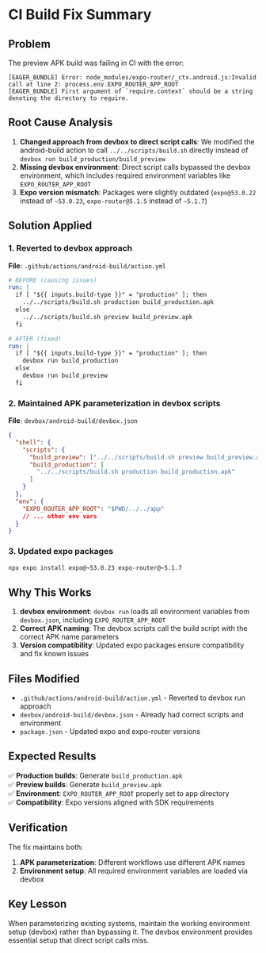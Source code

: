 # CI Build Fix Summary

## Problem

The preview APK build was failing in CI with the error:

```
[EAGER_BUNDLE] Error: node_modules/expo-router/_ctx.android.js:Invalid call at line 2: process.env.EXPO_ROUTER_APP_ROOT
[EAGER_BUNDLE] First argument of `require.context` should be a string denoting the directory to require.
```

## Root Cause Analysis

1. **Changed approach from devbox to direct script calls**: We modified the android-build action to call `../../scripts/build.sh` directly instead of `devbox run build_production/build_preview`
2. **Missing devbox environment**: Direct script calls bypassed the devbox environment, which includes required environment variables like `EXPO_ROUTER_APP_ROOT`
3. **Expo version mismatch**: Packages were slightly outdated (`expo@53.0.22` instead of `~53.0.23`, `expo-router@5.1.5` instead of `~5.1.7`)

## Solution Applied

### 1. Reverted to devbox approach

**File**: `.github/actions/android-build/action.yml`

```yaml
# BEFORE (causing issues)
run: |
  if [ "${{ inputs.build-type }}" = "production" ]; then
    ../../scripts/build.sh production build_production.apk
  else
    ../../scripts/build.sh preview build_preview.apk
  fi

# AFTER (fixed)
run: |
  if [ "${{ inputs.build-type }}" = "production" ]; then
    devbox run build_production
  else
    devbox run build_preview
  fi
```

### 2. Maintained APK parameterization in devbox scripts

**File**: `devbox/android-build/devbox.json`

```json
{
  "shell": {
    "scripts": {
      "build_preview": ["../../scripts/build.sh preview build_preview.apk"],
      "build_production": [
        "../../scripts/build.sh production build_production.apk"
      ]
    }
  },
  "env": {
    "EXPO_ROUTER_APP_ROOT": "$PWD/../../app"
    // ... other env vars
  }
}
```

### 3. Updated expo packages

```bash
npx expo install expo@~53.0.23 expo-router@~5.1.7
```

## Why This Works

1. **devbox environment**: `devbox run` loads all environment variables from `devbox.json`, including `EXPO_ROUTER_APP_ROOT`
2. **Correct APK naming**: The devbox scripts call the build script with the correct APK name parameters
3. **Version compatibility**: Updated expo packages ensure compatibility and fix known issues

## Files Modified

- `.github/actions/android-build/action.yml` - Reverted to devbox run approach
- `devbox/android-build/devbox.json` - Already had correct scripts and environment
- `package.json` - Updated expo and expo-router versions

## Expected Results

✅ **Production builds**: Generate `build_production.apk`  
✅ **Preview builds**: Generate `build_preview.apk`  
✅ **Environment**: `EXPO_ROUTER_APP_ROOT` properly set to app directory  
✅ **Compatibility**: Expo versions aligned with SDK requirements

## Verification

The fix maintains both:

1. **APK parameterization**: Different workflows use different APK names
2. **Environment setup**: All required environment variables are loaded via devbox

## Key Lesson

When parameterizing existing systems, maintain the working environment setup (devbox) rather than bypassing it. The devbox environment provides essential setup that direct script calls miss.
